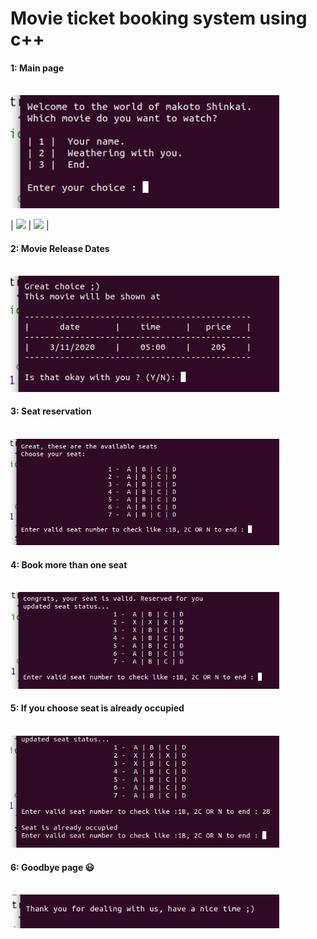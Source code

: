 # Movie ticket booking system using c++

#### 1: Main page <br> <br>
<img src="Images/1.png"  width="430"/>  

| <img src="https://media2.giphy.com/media/3ohjV6G9UwkB190zbq/giphy.gif" width="202">  | <img src="https://media3.giphy.com/media/Id71NFYfSBOKv2IexE/giphy.gif" width="204"> | 

#### 2: Movie Release Dates <br> <br>
<img src="Images/2.png"  width="430"/>  


#### 3: Seat reservation <br> <br>
<img src="Images/3.png"  width="430"/>  


#### 4: Book more than one seat <br> <br>
<img src="Images/4.png"  width="430"/>  


#### 5: If you choose seat is already occupied <br> <br>
<img src="Images/5.png"  width="430"/>  


#### 6: Goodbye page :smiley: <br> <br>
<img src="Images/6.png"  width="430"/>  

